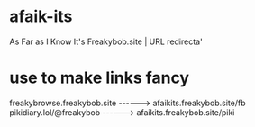 # afaik-its
As Far as I Know It's Freakybob.site | URL redirecta'
# use to make links fancy
freakybrowse.freakybob.site ------> afaikits.freakybob.site/fb
<br>
pikidiary.lol/@freakybob ------> afaikits.freakybob.site/piki
